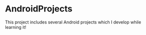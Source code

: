 # AndroidProjects

This project includes several Android projects which I develop while learning it!